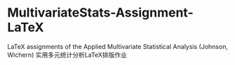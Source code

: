# MultivariateStats-Assignment-LaTeX
LaTeX assignments of the Applied Multivariate Statistical Analysis (Johnson, Wichern) 实用多元统计分析LaTeX排版作业
